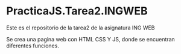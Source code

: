 # PracticaJS.Tarea2.INGWEB
Este es el repositorio de la tarea2 de la asignatura ING WEB 

Se crea una pagina web con HTML CSS Y JS, donde se encuentran diferentes funciones.
